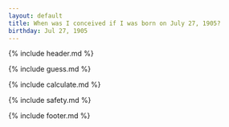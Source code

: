 ```yaml
---
layout: default
title: When was I conceived if I was born on July 27, 1905?
birthday: Jul 27, 1905
---
```


{% include header.md %}

{% include guess.md %}

{% include calculate.md %}

{% include safety.md %}

{% include footer.md %}



